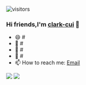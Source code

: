 ![visitors](https://visitor-badge.glitch.me/badge?page_id=clark-cui.visitor-badge)
### Hi friends,I'm [clark-cui](http://clark-cui.top) 👋
- 😄 #
- 🌱 #
- 👯 #
- 💬 #
- 📫 How to reach me: <a href="mailto:rongchuancui@gmail.com">Email</a>

![](https://github-readme-stats.vercel.app/api?username=clark-cui&count_private=true&show_icons=true&icon_color=0366d6&text_color=24292e&bg_color=ffffff&hide_title=true)
![](https://github-readme-stats.vercel.app/api/top-langs/?username=clark-cui&layout=compact&hide=html)

